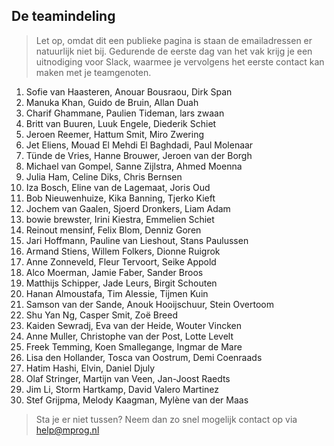 ## De teamindeling

> Let op, omdat dit een publieke pagina is staan de emailadressen er natuurlijk niet bij. Gedurende de eerste dag van het vak krijg je een uitnodiging voor Slack, waarmee je vervolgens het eerste contact kan maken met je teamgenoten.

1.	Sofie van Haasteren,
	Anouar Bousraou,
	Dirk Span
2.	Manuka Khan,
	Guido de Bruin,
	Allan Duah
3.	Charif Ghammane,
	Paulien Tideman,
	lars zwaan
4.	Britt van Buuren,
	Luuk Engele,
	Diederik Schiet
5.	Jeroen Reemer,
	Hattum Smit,
	Miro Zwering
6.	Jet Eliens,
	Mouad El Mehdi El Baghdadi,
	Paul Molenaar
7.	Tünde de Vries,
	Hanne Brouwer,
	Jeroen van der Borgh
8.	Michael van Gompel,
	Sanne Zijlstra,
	Ahmed Moenna
9.	Julia Ham,
	Celine Diks,
	Chris Bernsen
10.	Iza Bosch,
	Eline van de Lagemaat,
	Joris Oud
11.	Bob Nieuwenhuize,
	Kika Banning,
	Tjerko Kieft
12.	Jochem van Gaalen,
	Sjoerd Dronkers,
	Liam Adam
13.	bowie brewster,
	Irini Kiestra,
	Emmelien Schiet
14.	Reinout mensinf,
	Felix Blom,
	Denniz Goren
15.	Jari Hoffmann,
	Pauline van Lieshout,
	Stans Paulussen
16.	Armand Stiens,
	Willem Folkers,
	Dionne Ruigrok
17.	Anne Zonneveld,
	Fleur Tervoort,
	Seike Appold
18.	Alco Moerman,
	Jamie Faber,
	Sander Broos
19.	Matthijs Schipper,
	Jade Leurs,
	Birgit Schouten
20.	Hanan Almoustafa,
	Tim Alessie,
	Tijmen Kuin
21.	Samson van der Sande,
	Anouk Hooijschuur,
	Stein Overtoom
22.	Shu Yan Ng,
	Casper Smit,
	Zoë Breed
23.	Kaiden Sewradj,
	Eva van der Heide,
	Wouter Vincken
24.	Anne Muller,
	Christophe van der Post,
	Lotte Levelt
25.	Freek Temming,
	Koen Smallegange,
	Ingmar de Mare
26.	Lisa den Hollander,
	Tosca van Oostrum,
	Demi Coenraads
27.	Hatim Hashi,
	Elvin,
	Daniel Djuly
28.	Olaf Stringer,
	Martijn van Veen,
	Jan-Joost Raedts
29.	Jim Li,
	Storm Hartkamp,
	David Valero Martinez
30.	Stef Grijpma,
	Melody Kaagman,
	Mylène van der Maas	

> Sta je er niet tussen? Neem dan zo snel mogelijk contact op via help@mprog.nl